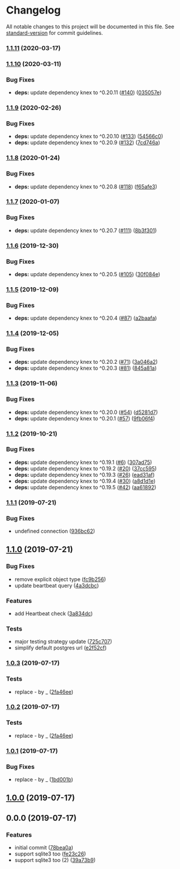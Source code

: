 # Changelog

All notable changes to this project will be documented in this file. See [standard-version](https://github.com/conventional-changelog/standard-version) for commit guidelines.

### [1.1.11](https://github.com/SocialGouv/jest-environment-knex/compare/v1.1.10...v1.1.11) (2020-03-17)

### [1.1.10](https://github.com/SocialGouv/jest-environment-knex/compare/v1.1.9...v1.1.10) (2020-03-11)


### Bug Fixes

* **deps:** update dependency knex to ^0.20.11 ([#140](https://github.com/SocialGouv/jest-environment-knex/issues/140)) ([035057e](https://github.com/SocialGouv/jest-environment-knex/commit/035057ecfb0f95cc83262e6fdf46ad37751d82e7))

### [1.1.9](https://github.com/SocialGouv/jest-environment-knex/compare/v1.1.8...v1.1.9) (2020-02-26)


### Bug Fixes

* **deps:** update dependency knex to ^0.20.10 ([#133](https://github.com/SocialGouv/jest-environment-knex/issues/133)) ([54566c0](https://github.com/SocialGouv/jest-environment-knex/commit/54566c0fb1d622b5a95d351574fe96a1e87c9939))
* **deps:** update dependency knex to ^0.20.9 ([#132](https://github.com/SocialGouv/jest-environment-knex/issues/132)) ([7cd746a](https://github.com/SocialGouv/jest-environment-knex/commit/7cd746aad99d76fc881e888daeb8f589004d27b5))

### [1.1.8](https://github.com/SocialGouv/jest-environment-knex/compare/v1.1.7...v1.1.8) (2020-01-24)


### Bug Fixes

* **deps:** update dependency knex to ^0.20.8 ([#118](https://github.com/SocialGouv/jest-environment-knex/issues/118)) ([f65afe3](https://github.com/SocialGouv/jest-environment-knex/commit/f65afe34ffc8a41cb2b99ab8039644a45dab62e0))

### [1.1.7](https://github.com/SocialGouv/jest-environment-knex/compare/v1.1.6...v1.1.7) (2020-01-07)


### Bug Fixes

* **deps:** update dependency knex to ^0.20.7 ([#111](https://github.com/SocialGouv/jest-environment-knex/issues/111)) ([8b3f301](https://github.com/SocialGouv/jest-environment-knex/commit/8b3f3016785591e2a6f8790533b0ffd04ed24684))

### [1.1.6](https://github.com/SocialGouv/jest-environment-knex/compare/v1.1.5...v1.1.6) (2019-12-30)


### Bug Fixes

* **deps:** update dependency knex to ^0.20.5 ([#105](https://github.com/SocialGouv/jest-environment-knex/issues/105)) ([30f084e](https://github.com/SocialGouv/jest-environment-knex/commit/30f084e5059c3eb5ee1149eb751f14a4acb63629))

### [1.1.5](https://github.com/SocialGouv/jest-environment-knex/compare/v1.1.4...v1.1.5) (2019-12-09)


### Bug Fixes

* **deps:** update dependency knex to ^0.20.4 ([#87](https://github.com/SocialGouv/jest-environment-knex/issues/87)) ([a2baafa](https://github.com/SocialGouv/jest-environment-knex/commit/a2baafa346a6c6cb88d74cd4e7ca7720bad1f8ff))

### [1.1.4](https://github.com/SocialGouv/jest-environment-knex/compare/v1.1.3...v1.1.4) (2019-12-05)


### Bug Fixes

* **deps:** update dependency knex to ^0.20.2 ([#71](https://github.com/SocialGouv/jest-environment-knex/issues/71)) ([3a046a2](https://github.com/SocialGouv/jest-environment-knex/commit/3a046a25b9b5d9f5dafae05f7520e065f0101090))
* **deps:** update dependency knex to ^0.20.3 ([#81](https://github.com/SocialGouv/jest-environment-knex/issues/81)) ([845a81a](https://github.com/SocialGouv/jest-environment-knex/commit/845a81adcd87134a0f68aaf6e0052e22e57ea3a6))

### [1.1.3](https://github.com/SocialGouv/jest-environment-knex/compare/v1.1.2...v1.1.3) (2019-11-06)


### Bug Fixes

* **deps:** update dependency knex to ^0.20.0 ([#54](https://github.com/SocialGouv/jest-environment-knex/issues/54)) ([d5281d7](https://github.com/SocialGouv/jest-environment-knex/commit/d5281d75d7d1000898bf0731e5e8aaa91e5764cb))
* **deps:** update dependency knex to ^0.20.1 ([#57](https://github.com/SocialGouv/jest-environment-knex/issues/57)) ([9fb06f4](https://github.com/SocialGouv/jest-environment-knex/commit/9fb06f48a2f4fd43deda51871a82e87a3efa5d0d))

### [1.1.2](https://github.com/SocialGouv/jest-environment-knex/compare/v1.1.1...v1.1.2) (2019-10-21)


### Bug Fixes

* **deps:** update dependency knex to ^0.19.1 ([#6](https://github.com/SocialGouv/jest-environment-knex/issues/6)) ([307ad75](https://github.com/SocialGouv/jest-environment-knex/commit/307ad753c4bf0c46f31a4570188acfd2430fd22b))
* **deps:** update dependency knex to ^0.19.2 ([#20](https://github.com/SocialGouv/jest-environment-knex/issues/20)) ([37cc595](https://github.com/SocialGouv/jest-environment-knex/commit/37cc5959b191c0945d7f5e67be30e7c30093f951))
* **deps:** update dependency knex to ^0.19.3 ([#26](https://github.com/SocialGouv/jest-environment-knex/issues/26)) ([ead31af](https://github.com/SocialGouv/jest-environment-knex/commit/ead31af88b223df6d9d283cc6dd145cd6a2634d1))
* **deps:** update dependency knex to ^0.19.4 ([#30](https://github.com/SocialGouv/jest-environment-knex/issues/30)) ([a8d1d1e](https://github.com/SocialGouv/jest-environment-knex/commit/a8d1d1ec68e0c54573bfc90365bb8d350b2cb37e))
* **deps:** update dependency knex to ^0.19.5 ([#42](https://github.com/SocialGouv/jest-environment-knex/issues/42)) ([aa61892](https://github.com/SocialGouv/jest-environment-knex/commit/aa6189250b8e783cb4e21d85aad26e419db21ef7))

### [1.1.1](https://github.com/SocialGouv/jest-environment-knex/compare/v1.1.0...v1.1.1) (2019-07-21)


### Bug Fixes

* undefined connection ([936bc62](https://github.com/SocialGouv/jest-environment-knex/commit/936bc62))



## [1.1.0](https://github.com/SocialGouv/jest-environment-knex/compare/v1.0.3...v1.1.0) (2019-07-21)


### Bug Fixes

* remove explicit object type ([fc9b256](https://github.com/SocialGouv/jest-environment-knex/commit/fc9b256))
* update beartbeat query ([4a3dcbc](https://github.com/SocialGouv/jest-environment-knex/commit/4a3dcbc))


### Features

* add Heartbeat check ([3a834dc](https://github.com/SocialGouv/jest-environment-knex/commit/3a834dc))


### Tests

* major testing strategy update ([725c707](https://github.com/SocialGouv/jest-environment-knex/commit/725c707))
* simplify default postgres url ([e2f52cf](https://github.com/SocialGouv/jest-environment-knex/commit/e2f52cf))



### [1.0.3](https://github.com/SocialGouv/jest-environment-knex/compare/v1.0.1...v1.0.3) (2019-07-17)


### Tests

*  replace - by _ ([2fa46ee](https://github.com/SocialGouv/jest-environment-knex/commit/2fa46ee))



### [1.0.2](https://github.com/SocialGouv/jest-environment-knex/compare/v1.0.1...v1.0.2) (2019-07-17)


### Tests

*  replace - by _ ([2fa46ee](https://github.com/SocialGouv/jest-environment-knex/commit/2fa46ee))



### [1.0.1](https://github.com/SocialGouv/emjpm/compare/v1.0.0...v1.0.1) (2019-07-17)


### Bug Fixes

* replace - by _ ([1bd001b](https://github.com/SocialGouv/emjpm/commit/1bd001b))



## [1.0.0](https://github.com/SocialGouv/emjpm/compare/v0.0.0...v1.0.0) (2019-07-17)



## 0.0.0 (2019-07-17)


### Features

* initial commit ([78bea0a](https://github.com/SocialGouv/emjpm/commit/78bea0a))
* support sqlite3 too ([fe23c26](https://github.com/SocialGouv/emjpm/commit/fe23c26))
* support sqlite3 too (2) ([39a73b9](https://github.com/SocialGouv/emjpm/commit/39a73b9))
